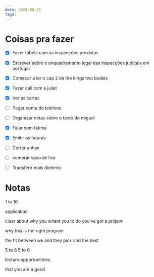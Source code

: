 ```yaml
---
date: 2024-09-30
tags:
---
```

# Coisas pra fazer
- [x] Fazer tabela com as inspecções previstas
- [x] Escrever sobre o enquadramento legal das inspecções judicais em portugal
- [x] Começar a ler o cap 2 de the kings two bodies
- [x] Fazer call com a juliet
- [x] Ver as cartas
- [ ] Pagar conta do telefone
- [ ] Organizar notas sobre o texto do miguel
- [x] Falar com fátima
- [x] Emitir as faturas
- [ ] Cortar unhas
- [ ] comprar saco de lixo
- [ ] Transferir mais dinheiro


# Notas
 1 to 10 


application

clear about why you whant you to do 
you ve got a projevt

why this is the right program

the fit between we and they
 pick and the best
 

5 to 8
5 to 6

lecture opportuniteies

that you are a good 
